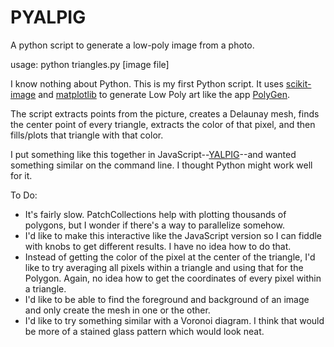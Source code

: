 # PYALPIG
A python script to generate a low-poly image from a photo.

usage: python triangles.py [image file]

I know nothing about Python. This is my first Python script. It uses [scikit-image](http://scikit-image.org/) and [matplotlib](http://matplotlib.org/) to generate Low Poly art like the app [PolyGen](http://www.polygenapp.com/).

The script extracts points from the picture, creates a Delaunay mesh, finds the center point of every triangle, extracts the color of that pixel, and then fills/plots that triangle with that color.

I put something like this together in JavaScript--[YALPIG](https://github.com/pbausch/YALPIG)--and wanted something similar on the command line. I thought Python might work well for it.

To Do:

 * It's fairly slow. PatchCollections help with plotting thousands of polygons, but I wonder if there's a way to parallelize somehow.
 * I'd like to make this interactive like the JavaScript version so I can fiddle with knobs to get different results. I have no idea how to do that.
 * Instead of getting the color of the pixel at the center of the triangle, I'd like to try averaging all pixels within a triangle and using that for the Polygon. Again, no idea how to get the coordinates of every pixel within a triangle.
 * I'd like to be able to find the foreground and background of an image and only create the mesh in one or the other.
 * I'd like to try something similar with a Voronoi diagram. I think that would be more of a stained glass pattern which would look neat.
